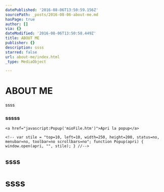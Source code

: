 ```yaml
---
datePublished: '2016-08-06T13:50:59.156Z'
sourcePath: _posts/2016-08-06-about-me.md
hasPage: true
author: []
via: {}
dateModified: '2016-08-06T13:50:58.449Z'
title: ABOUT ME
publisher: {}
description: ssss
starred: false
url: about-me/index.html
_type: MediaObject

---
```

# ABOUT ME

ssss

### sssss

    <a href="javascript:Popup('mioFile.htm')">Apri la popup</a>

    <!-- var stile = "top=10, left=10, width=250, height=200, status=no, menubar=no, toolbar=no scrollbars=no"; function Popup(apri) { window.open(apri, "", stile); } //-->

## ssss

# ssss